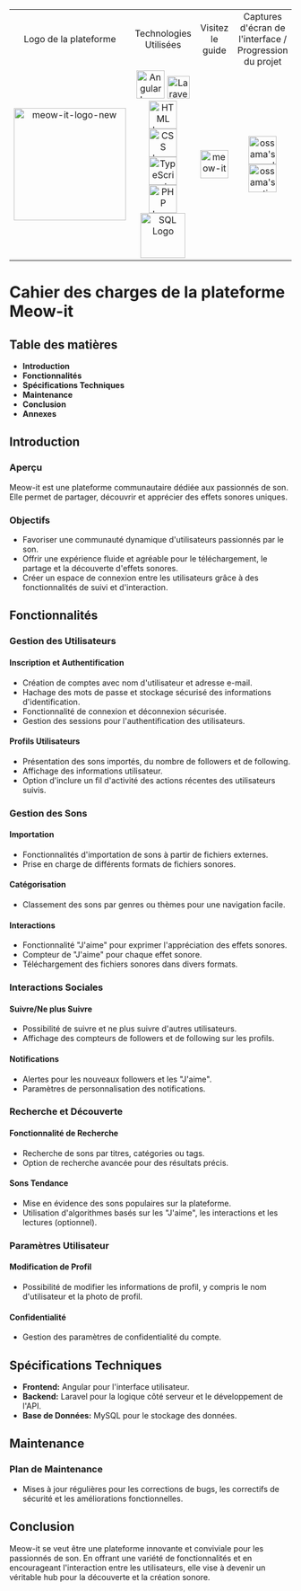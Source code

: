 <div align="center">
  <table>
    <tr>
      <td align="center">Logo de la plateforme</td>
      <td align="center">Technologies Utilisées</td>
      <td align="center">Visitez le guide</td>
      <td align="center">Captures d'écran de l'interface / Progression du projet</td>
    </tr>
    <tr>
      <td align="center"><img src="https://i.ibb.co/Bc4gXkf/meow-it-logo-new.png" alt="meow-it-logo-new" width="200"></td>
      <td align="center">
        <img src="https://angular.io/assets/images/logos/angular/angular.png" alt="Angular Logo" width="50">
        <img src="https://laravel.com/img/logomark.min.svg" alt="Laravel Logo" width="40"><br>
        <img src="https://img.icons8.com/color/452/html-5.png" alt="HTML Logo" width="50">
        <img src="https://img.icons8.com/color/452/css3.png" alt="CSS Logo" width="50">
        <img src="https://img.icons8.com/color/452/typescript.png" alt="TypeScript Logo" width="50"><br>
        <img src="https://www.php.net/images/logos/new-php-logo.png" alt="PHP Logo" width="50">
        <img src="https://upload.wikimedia.org/wikipedia/commons/8/87/Sql_data_base_with_logo.png" alt="SQL Logo" width="80">
      </td>
      <td align="center"><a href="https://github.com/imossama/Plateforme-web-d-effets-sonores/blob/main/fullstack/README.md" target="_blank"><img src="https://64.media.tumblr.com/15b7fc60bbe2fd927bc223ba628d57a5/tumblr_mrub1w37AL1swnmv6o1_400.pnj" alt="meow-it use" width="50" title="Visitez le guide"></a></td>
      <td align="center"><a href="https://drive.google.com/drive/folders/1Y3fxcTsiJ2nF_YQMAfViY1RmNV1n2Q-l?usp=drive_link" target="_blank"><img src="https://www.gstatic.com/images/icons/material/product/2x/drive_48dp.png" alt="ossama's google drive" width="50" title="Voir les captures d'écran de l'interface"></a>
        <a href="https://occipital-tornado-e71.notion.site/Avancement-du-projet-individuel-28cd8f345c874f118fd48eb2865e4847?pvs=4" target="_blank"><img src="https://upload.wikimedia.org/wikipedia/commons/4/45/Notion_app_logo.png" alt="ossama's notion" title="Voir la progression du projet" width="50"></a></td>
    </tr>
  </table>
</div>

# Cahier des charges de la plateforme Meow-it

## Table des matières
- **Introduction**
- **Fonctionnalités**
- **Spécifications Techniques**
- **Maintenance**
- **Conclusion**
- **Annexes**

## Introduction

### Aperçu
Meow-it est une plateforme communautaire dédiée aux passionnés de son. Elle permet de partager, découvrir et apprécier des effets sonores uniques.

### Objectifs
- Favoriser une communauté dynamique d'utilisateurs passionnés par le son.
- Offrir une expérience fluide et agréable pour le téléchargement, le partage et la découverte d'effets sonores.
- Créer un espace de connexion entre les utilisateurs grâce à des fonctionnalités de suivi et d'interaction.

## Fonctionnalités

### Gestion des Utilisateurs

#### Inscription et Authentification
- Création de comptes avec nom d'utilisateur et adresse e-mail.
- Hachage des mots de passe et stockage sécurisé des informations d'identification.
- Fonctionnalité de connexion et déconnexion sécurisée.
- Gestion des sessions pour l'authentification des utilisateurs.

#### Profils Utilisateurs
- Présentation des sons importés, du nombre de followers et de following.
- Affichage des informations utilisateur.
- Option d'inclure un fil d'activité des actions récentes des utilisateurs suivis.

### Gestion des Sons

#### Importation
- Fonctionnalités d'importation de sons à partir de fichiers externes.
- Prise en charge de différents formats de fichiers sonores.

#### Catégorisation
- Classement des sons par genres ou thèmes pour une navigation facile.

#### Interactions
- Fonctionnalité "J'aime" pour exprimer l'appréciation des effets sonores.
- Compteur de "J'aime" pour chaque effet sonore.
- Téléchargement des fichiers sonores dans divers formats.

### Interactions Sociales

#### Suivre/Ne plus Suivre
- Possibilité de suivre et ne plus suivre d'autres utilisateurs.
- Affichage des compteurs de followers et de following sur les profils.

#### Notifications
- Alertes pour les nouveaux followers et les "J'aime".
- Paramètres de personnalisation des notifications.

### Recherche et Découverte

#### Fonctionnalité de Recherche
- Recherche de sons par titres, catégories ou tags.
- Option de recherche avancée pour des résultats précis.

#### Sons Tendance
- Mise en évidence des sons populaires sur la plateforme.
- Utilisation d'algorithmes basés sur les "J'aime", les interactions et les lectures (optionnel).

### Paramètres Utilisateur

#### Modification de Profil
- Possibilité de modifier les informations de profil, y compris le nom d'utilisateur et la photo de profil.

#### Confidentialité
- Gestion des paramètres de confidentialité du compte.

## Spécifications Techniques

- **Frontend:** Angular pour l'interface utilisateur.
- **Backend:** Laravel pour la logique côté serveur et le développement de l'API.
- **Base de Données:** MySQL pour le stockage des données.

## Maintenance

### Plan de Maintenance
- Mises à jour régulières pour les corrections de bugs, les correctifs de sécurité et les améliorations fonctionnelles.

## Conclusion

Meow-it se veut être une plateforme innovante et conviviale pour les passionnés de son. En offrant une variété de fonctionnalités et en encourageant l'interaction entre les utilisateurs, elle vise à devenir un véritable hub pour la découverte et la création sonore.
